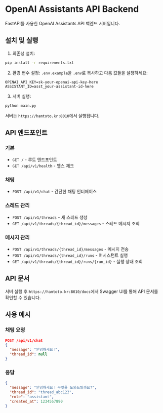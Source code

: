 # OpenAI Assistants API Backend

FastAPI를 사용한 OpenAI Assistants API 백엔드 서버입니다.

## 설치 및 실행

1. 의존성 설치:
```bash
pip install -r requirements.txt
```

2. 환경 변수 설정:
`.env.example`을 `.env`로 복사하고 다음 값들을 설정하세요:

```env
OPENAI_API_KEY=sk-your-openai-api-key-here
ASSISTANT_ID=asst_your-assistant-id-here
```

3. 서버 실행:
```bash
python main.py
```

서버는 `https://hamtoto.kr:8010`에서 실행됩니다.

## API 엔드포인트

### 기본
- `GET /` - 루트 엔드포인트
- `GET /api/v1/health` - 헬스 체크

### 채팅
- `POST /api/v1/chat` - 간단한 채팅 인터페이스

### 스레드 관리
- `POST /api/v1/threads` - 새 스레드 생성
- `GET /api/v1/threads/{thread_id}/messages` - 스레드 메시지 조회

### 메시지 관리
- `POST /api/v1/threads/{thread_id}/messages` - 메시지 전송
- `POST /api/v1/threads/{thread_id}/runs` - 어시스턴트 실행
- `GET /api/v1/threads/{thread_id}/runs/{run_id}` - 실행 상태 조회

## API 문서

서버 실행 후 `https://hamtoto.kr:8010/docs`에서 Swagger UI를 통해 API 문서를 확인할 수 있습니다.

## 사용 예시

### 채팅 요청
```json
POST /api/v1/chat
{
  "message": "안녕하세요!",
  "thread_id": null
}
```

### 응답
```json
{
  "message": "안녕하세요! 무엇을 도와드릴까요?",
  "thread_id": "thread_abc123",
  "role": "assistant",
  "created_at": 1234567890
}
```